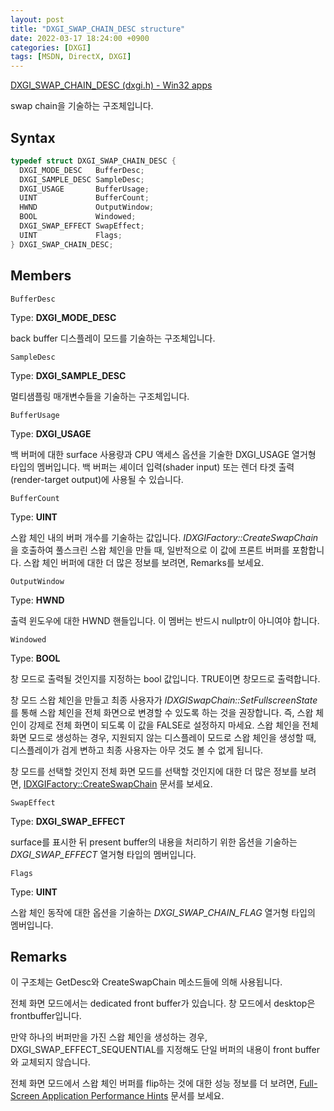```yaml
---
layout: post
title: "DXGI_SWAP_CHAIN_DESC structure"
date: 2022-03-17 18:24:00 +0900
categories: [DXGI]
tags: [MSDN, DirectX, DXGI]
---
```

[DXGI_SWAP_CHAIN_DESC (dxgi.h) - Win32 apps](https://docs.microsoft.com/en-us/windows/win32/api/dxgi/ns-dxgi-dxgi_swap_chain_desc)

swap chain을 기술하는 구조체입니다.

## Syntax

```cpp
typedef struct DXGI_SWAP_CHAIN_DESC {
  DXGI_MODE_DESC   BufferDesc;
  DXGI_SAMPLE_DESC SampleDesc;
  DXGI_USAGE       BufferUsage;
  UINT             BufferCount;
  HWND             OutputWindow;
  BOOL             Windowed;
  DXGI_SWAP_EFFECT SwapEffect;
  UINT             Flags;
} DXGI_SWAP_CHAIN_DESC;
```

## Members

`BufferDesc`

Type: **DXGI_MODE_DESC**

back buffer 디스플레이 모드를 기술하는 구조체입니다.

`SampleDesc`

Type: **DXGI_SAMPLE_DESC**

멀티샘플링 매개변수들을 기술하는 구조체입니다.

`BufferUsage`

Type: **DXGI_USAGE**

백 버퍼에 대한 surface 사용량과 CPU 액세스 옵션을 기술한 DXGI_USAGE 열거형 타입의 멤버입니다. 백 버퍼는 셰이더 입력(shader input) 또는 렌더 타겟 출력(render-target output)에 사용될 수 있습니다.

`BufferCount`

Type: **UINT**

스왑 체인 내의 버퍼 개수를 기술하는 값입니다. *IDXGIFactory::CreateSwapChain*을 호출하여 풀스크린 스왑 체인을 만들 때, 일반적으로 이 값에 프론트 버퍼를 포함합니다. 스왑 체인 버퍼에 대한 더 많은 정보를 보려면, Remarks를 보세요.

`OutputWindow`

Type: **HWND**

출력 윈도우에 대한 HWND 핸들입니다. 이 멤버는 반드시 nullptr이 아니여야 합니다.

`Windowed`

Type: **BOOL**

창 모드로 출력될 것인지를 지정하는 bool 값입니다. TRUE이면 창모드로 출력합니다.

창 모드 스왑 체인을 만들고 최종 사용자가 *IDXGISwapChain::SetFullscreenState*를 통해 스왑 체인을 전체 화면으로 변경할 수 있도록 하는 것을 권장합니다. 즉, 스왑 체인이 강제로 전체 화면이 되도록 이 값을 FALSE로 설정하지 마세요. 스왑 체인을 전체 화면 모드로 생성하는 경우, 지원되지 않는 디스플레이 모드로 스왑 체인을 생성할 때, 디스플레이가 검게 변하고 최종 사용자는 아무 것도 볼 수 없게 됩니다.

창 모드를 선택할 것인지 전체 화면 모드를 선택할 것인지에 대한 더 많은 정보를 보려면, [IDXGIFactory::CreateSwapChain](https://docs.microsoft.com/en-us/windows/desktop/api/dxgi/nf-dxgi-idxgifactory-createswapchain) 문서를 보세요.

`SwapEffect`

Type: **DXGI_SWAP_EFFECT**

surface를 표시한 뒤 present buffer의 내용을 처리하기 위한 옵션을 기술하는 *DXGI_SWAP_EFFECT* 열거형 타입의 멤버입니다. 

`Flags`

Type: **UINT**

스왑 체인 동작에 대한 옵션을 기술하는 *DXGI_SWAP_CHAIN_FLAG* 열거형 타입의 멤버입니다.

## Remarks

이 구조체는 GetDesc와 CreateSwapChain 메소드들에 의해 사용됩니다.

전체 화면 모드에서는 dedicated front buffer가 있습니다. 창 모드에서 desktop은 frontbuffer입니다.

만약 하나의 버퍼만을 가진 스왑 체인을 생성하는 경우, DXGI_SWAP_EFFECT_SEQUENTIAL를 지정해도 단일 버퍼의 내용이 front buffer와 교체되지 않습니다.

전체 화면 모드에서 스왑 체인 버퍼를 flip하는 것에 대한 성능 정보를 더 보려면, [Full-Screen Application Performance Hints](https://docs.microsoft.com/en-us/windows/desktop/direct3ddxgi/d3d10-graphics-programming-guide-dxgi) 문서를 보세요.